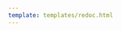 ```yaml
---
template: templates/redoc.html
---
```


<redoc spec-url='{{base_path}}/apis/restapis/user-store.yaml'></redoc>
<script src="https://cdn.jsdelivr.net/npm/redoc@next/bundles/redoc.standalone.js"> </script>